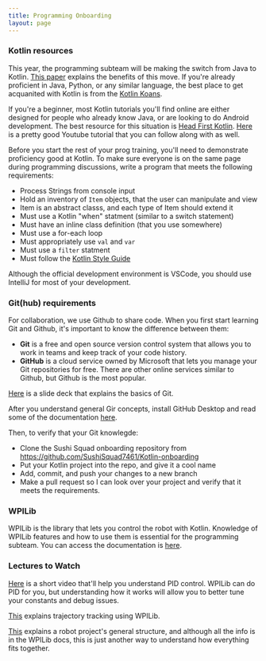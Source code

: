 ```yaml
---
title: Programming Onboarding
layout: page
---
```


### Kotlin resources

This year, the programming subteam will be making the switch from Java to Kotlin. [This paper](https://www.chiefdelphi.com/uploads/default/original/3X/4/9/49f9c846e580bdb9423fc3d0560573d162638b57.pdf) explains the benefits of this move. If you're already proficient in Java, Python, or any similar language, the best place to get acquanited with Kotlin is from the [Kotlin Koans](https://kotlinlang.org/docs/tutorials/koans.html).

If you're a beginner, most Kotlin tutorials you'll find online are either designed for people who already know Java, or are looking to do Android development. The best resource for this situation is [Head First Kotlin](https://www.amazon.com/Head-First-Kotlin-Brain-Friendly-Guide/dp/1491996692). [Here](https://www.youtube.com/watch?v=F9UC9DY-vIU) is a pretty good Youtube tutorial that you can follow along with as well.

Before you start the rest of your prog training, you'll need to demonstrate proficiency good at Kotlin. To make sure everyone is on the same page during programming discussions, write a program that meets the following requirements:

- Process Strings from console input
- Hold an inventory of `Item` objects, that the user can manipulate and view
- Item is an abstract classs, and each type of Item should extend it
- Must use a Kotlin "when" statment (similar to a switch statement)
- Must have an inline class definition (that you use somewhere)
- Must use a for-each loop
- Must appropriately use `val` and `var`
- Must use a `filter` statment
- Must follow the [Kotlin Style Guide](https://kotlinlang.org/docs/reference/coding-conventions.html)

Although the official development environment is VSCode, you should use IntelliJ for most of your development. 

### Git(hub) requirements

For collaboration, we use Github to share code. When you first start learning Git and Github, it's important to know the difference between them:
- **Git** is a free and open source version control system that allows you to work in teams and keep track of your code history.
- **GitHub** is a cloud service owned by Microsoft that lets you manage your Git repositories for free. There are other online services similar to Github, but Github is the most popular.

[Here](https://docs.google.com/presentation/d/1MNZY5AGBjoUL_nHSWLreXEC06QkSJMxzhAiljMVCe2g/edit?usp=sharing) is a slide deck that explains the basics of Git. 

After you understand general Gir concepts, install GitHub Desktop and read some of the documentation [here](https://docs.github.com/en/desktop/getting-started-with-github-desktop).

Then, to verify that your Git knowlegde:
- Clone the Sushi Squad onboarding repository from https://github.com/SushiSquad7461/Kotlin-onboarding 
- Put your Kotlin project into the repo, and give it a cool name
- Add, commit, and push your changes to a new branch
- Make a pull request so I can look over your project and verify that it meets the requirements.

### WPILib
WPILib is the library that lets you control the robot with Kotlin. Knowledge of WPILib features and how to use them is essential for the programming subteam. You can access the documentation is [here](https://docs.wpilib.org/en/stable/).

### Lectures to Watch
[Here](https://www.youtube.com/watch?v=pTuPhJ0DJB8) is a short video that'll help you understand PID control. WPILib can do PID for you, but understanding how it works will allow you to better tune your constants and debug issues.

[This](https://www.youtube.com/watch?v=wqJ4tY0u6IQ) explains trajectory tracking using WPILib.

[This](https://www.youtube.com/watch?v=wW_djLkD1B8) explains a robot project's general structure, and although all the info is in the WPILib docs, this is just another way to understand how everything fits together.
